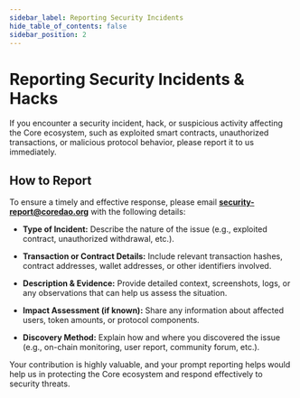 ```yaml
---
sidebar_label: Reporting Security Incidents
hide_table_of_contents: false
sidebar_position: 2
---
```


# Reporting Security Incidents & Hacks

If you encounter a security incident, hack, or suspicious activity affecting the Core ecosystem, such as exploited smart contracts, unauthorized transactions, or malicious protocol behavior, please report it to us immediately.

## How to Report

To ensure a timely and effective response, please email **[security-report@coredao.org](mailto:security-report@coredao.org)** with the following details:

- **Type of Incident:** Describe the nature of the issue (e.g., exploited contract, unauthorized withdrawal, etc.).

- **Transaction or Contract Details:** Include relevant transaction hashes, contract addresses, wallet addresses, or other identifiers involved.

- **Description & Evidence:** Provide detailed context, screenshots, logs, or any observations that can help us assess the situation.

- **Impact Assessment (if known):** Share any information about affected users, token amounts, or protocol components.

- **Discovery Method:** Explain how and where you discovered the issue (e.g., on-chain monitoring, user report, community forum, etc.).

Your contribution is highly valuable, and your prompt reporting helps would help us in protecting the Core ecosystem and respond effectively to security threats.